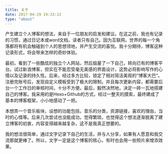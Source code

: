 ```yaml
---
title: 关于
date: 2017-04-29 19:33:13
type: "about"
---
```


产生建立个人博客的想法，来自于一位朋友的启发和建议。在这之前，我也有记录的习惯，通过日记本或word文档，读者只有自己。因为互联网，世界的每一个角落都将有机会触碰到个人的思想领地，并产生交流的喜悦。我十分期待，博客这种记录形式，将会带来怎样的奇妙体验。


最初，看到了一些酷炫的独立个人网站，然后掂量了一下自己，转向已有的博客平台。试过新浪博客，但实在不能忍受毫无美感的界面设计，这势必将影响写作的心情以及记录的持久性。后来，经过多方比较，锁定了相对简洁美观的”博客大巴“。注册完账号后，发现自定义模板受到了极大的限制，并且每次更新内容，都需要后台一个工作日的审核时间，十分不方便。最后，毅然决然地，决定一砖一瓦地搭建自己的博客。我采用的是Hexo+Github的方式，经过一整天的摸索，最终建成了基本的博客框架，小小地感动了一把。


本想弄一个音乐板块，设想的功能包括，音乐的分类，资源链接，喜欢的理由，当时的心情等。后来几次尝试也没能成功，觉得繁琐，也觉得这个想法逐渐脱离了建立博客的初衷，内容变得越来越复杂，这不是我真正想要的。

我的想法很简单，通过文字记录下自己的生活，并与人分享，如果有人愿意和我交流那就更棒了。所以，文字一定是这个博客的核心，有时也会用一些照片来增添效果。



